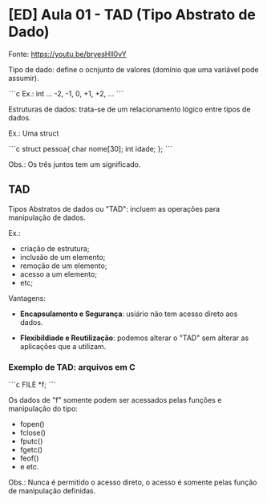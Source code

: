 # [ED] Aula 01 - TAD (Tipo Abstrato de Dado)

Fonte: https://youtu.be/bryesHll0vY

Tipo de dado: define o ocnjunto de valores (domínio que uma variável pode assumir).

ˋˋˋc
Ex.: int
... -2, -1, 0, +1, +2, ...
ˋˋˋ

Estruturas de dados: trata-se de um relacionamento lógico entre tipos de dados.

Ex.: Uma struct

ˋˋˋc
struct pessoa{
    char nome[30];
    int idade;
};
ˋˋˋ

Obs.: Os três juntos tem um significado. 

## TAD

Tipos Abstratos de dados ou "TAD": incluem as operações para manipulação de dados.

Ex.:
- criação de estrutura;
- inclusão de um elemento;
- remoção de um elemento;
- acesso a um elemento;
- etc;

Vantagens:

- **Encapsulamento e Segurança**: usiário não tem acesso direto aos dados.

- **Flexibildiade e Reutilização**: podemos alterar o "TAD" sem alterar as aplicações que a utilizam.

### Exemplo de TAD: arquivos em C

ˋˋˋc
FILE *f;
ˋˋˋ

Os dados de "f" somente podem ser acessados pelas funções e manipulação do tipo:
- fopen()
- fclose()
- fputc()
- fgetc()
- feof()
- e etc.

Obs.: Nunca é permitido o acesso direto, o acesso é somente pelas função de manipulação definidas.
